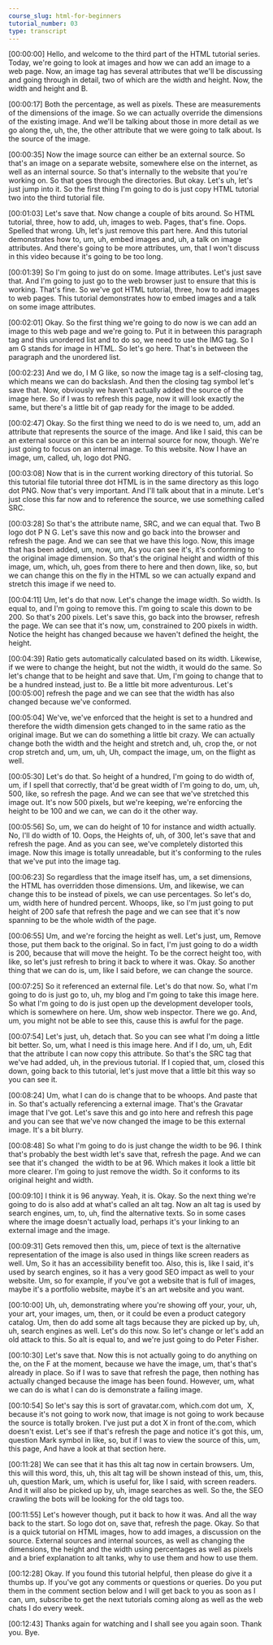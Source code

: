 ```yaml
---
course_slug: html-for-beginners
tutorial_number: 03
type: transcript
---
```

[00:00:00] Hello, and welcome to the third part of the HTML tutorial series. Today, we're going to look at images and how we can add an image to a web page. Now, an image tag has several attributes that we'll be discussing and going through in detail, two of which are the width and height. Now, the width and height and B.

[00:00:17] Both the percentage, as well as pixels. These are measurements of the dimensions of the image. So we can actually override the dimensions of the existing image. And we'll be talking about those in more detail as we go along the, uh, the, the other attribute that we were going to talk about. Is the source of the image.

[00:00:35] Now the image source can either be an external source. So that's an image on a separate website, somewhere else on the internet, as well as an internal source. So that's internally to the website that you're working on. So that goes through the directories. But okay. Let's uh, let's just jump into it. So the first thing I'm going to do is just copy HTML tutorial two into the third tutorial file.

[00:01:03] Let's save that. Now change a couple of bits around. So HTML tutorial, three, how to add, uh, images to web. Pages, that's fine. Oops. Spelled that wrong. Uh, let's just remove this part here. And this tutorial demonstrates how to, um, uh, embed images and, uh, a talk on image attributes. And there's going to be more attributes, um, that I won't discuss in this video because it's going to be too long.

[00:01:39] So I'm going to just do on some. Image attributes. Let's just save that. And I'm going to just go to the web browser just to ensure that this is working. That's fine. So we've got HTML tutorial, three, how to add images to web pages. This tutorial demonstrates how to embed images and a talk on some image attributes.

[00:02:01] Okay. So the first thing we're going to do now is we can add an image to this web page and we're going to. Put it in between this paragraph tag and this unordered list and to do so, we need to use the IMG tag. So I am G stands for image in HTML. So let's go here. That's in between the paragraph and the unordered list.

[00:02:23] And we do, I M G like, so now the image tag is a self-closing tag, which means we can do backslash. And then the closing tag symbol let's save that. Now, obviously we haven't actually added the source of the image here. So if I was to refresh this page, now it will look exactly the same, but there's a little bit of gap ready for the image to be added.

[00:02:47] Okay. So the first thing we need to do is we need to, um, add an attribute that represents the source of the image. And like I said, this can be an external source or this can be an internal source for now, though. We're just going to focus on an internal image. To this website. Now I have an image, um, called, uh, logo dot PNG.

[00:03:08] Now that is in the current working directory of this tutorial. So this tutorial file tutorial three dot HTML is in the same directory as this logo dot PNG. Now that's very important. And I'll talk about that in a minute. Let's just close this far now and to reference the source, we use something called SRC.

[00:03:28] So that's the attribute name, SRC, and we can equal that. Two B logo dot P N G. Let's save this now and go back into the browser and refresh the page. And we can see that we have this logo. Now, this image that has been added, um, now, um, As you can see it's, it's conforming to the original image dimension. So that's the original height and width of this image, um, which, uh, goes from there to here and then down, like, so, but we can change this on the fly in the HTML so we can actually expand and stretch this image if we need to.

[00:04:11] Um, let's do that now. Let's change the image width. So width. Is equal to, and I'm going to remove this. I'm going to scale this down to be 200. So that's 200 pixels. Let's save this, go back into the browser, refresh the page. We can see that it's now, um, constrained to 200 pixels in width. Notice the height has changed because we haven't defined the height, the height.

[00:04:39] Ratio gets automatically calculated based on its width. Likewise, if we were to change the height, but not the width, it would do the same. So let's change that to be height and save that. Um, I'm going to change that to be a hundred instead, just to. Be a little bit more adventurous. Let's [00:05:00] refresh the page and we can see that the width has also changed because we've conformed.

[00:05:04] We've, we've enforced that the height is set to a hundred and therefore the width dimension gets changed to in the same ratio as the original image. But we can do something a little bit crazy. We can actually change both the width and the height and stretch and, uh, crop the, or not crop stretch and, um, um, uh, Uh, compact the image, um, on the flight as well.

[00:05:30] Let's do that. So height of a hundred, I'm going to do width of, um, if I spell that correctly, that'd be great width of I'm going to do, um, uh, 500, like, so refresh the page. And we can see that we've stretched this image out. It's now 500 pixels, but we're keeping, we're enforcing the height to be 100 and we can, we can do it the other way.

[00:05:56] So, um, we can do height of 10 for instance and width actually. No, I'll do width of 10. Oops, the Heights of, uh, of 300, let's save that and refresh the page. And as you can see, we've completely distorted this image. Now this image is totally unreadable, but it's conforming to the rules that we've put into the image tag.

[00:06:23] So regardless that the image itself has, um, a set dimensions, the HTML has overridden those dimensions. Um, and likewise, we can change this to be instead of pixels, we can use percentages. So let's do, um, width here of hundred percent. Whoops, like, so I'm just going to put height of 200 safe that refresh the page and we can see that it's now spanning to be the whole width of the page.

[00:06:55] Um, and we're forcing the height as well. Let's just, um, Remove those, put them back to the original. So in fact, I'm just going to do a width is 200, because that will move the height. To be the correct height too, with like, so let's just refresh to bring it back to where it was. Okay. So another thing that we can do is, um, like I said before, we can change the source.

[00:07:25] So it referenced an external file. Let's do that now. So, what I'm going to do is just go to, uh, my blog and I'm going to take this image here. So what I'm going to do is just open up the development developer tools, which is somewhere on here. Um, show web inspector. There we go. And, um, you might not be able to see this, cause this is awful for the page.

[00:07:54] Let's just, uh, detach that. So you can see what I'm doing a little bit better. So, um, what I need is this image here. And if I do, um, uh, Edit that the attribute I can now copy this attribute. So that's the SRC tag that we've had added, uh, in the previous tutorial. If I copied that, um, closed this down, going back to this tutorial, let's just move that a little bit this way so you can see it.

[00:08:24] Um, what I can do is change that to be whoops. And paste that in. So that's actually referencing a external image. That's the Gravatar image that I've got. Let's save this and go into here and refresh this page and you can see that we've now changed the image to be this external image. It's a bit blurry.

[00:08:48] So what I'm going to do is just change the width to be 96. I think that's probably the best width let's save that, refresh the page. And we can see that it's changed  the width to be at 96. Which makes it look a little bit more clearer. I'm going to just remove the width. So it conforms to its original height and width.

[00:09:10] I think it is 96 anyway. Yeah, it is. Okay. So the next thing we're going to do is also add at what's called an alt tag. Now an alt tag is used by search engines, um, to, uh, find the alternative texts. So in some cases where the image doesn't actually load, perhaps it's your linking to an external image and the image.

[00:09:31] Gets removed then this, um, piece of text is the alternative representation of the image is also used in things like screen readers as well. Um, So it has an accessibility benefit too. Also, this is, like I said, it's used by search engines, so it has a very good SEO impact as well to your website. Um, so for example, if you've got a website that is full of images, maybe it's a portfolio website, maybe it's an art website and you want.

[00:10:00] Uh, uh, demonstrating where you're showing off your, your, uh, your art, your images, um, then, or it could be even a product category catalog. Um, then do add some alt tags because they are picked up by, uh, uh, search engines as well. Let's do this now. So let's change or let's add an old attack to this. So alt is equal to, and we're just going to do Peter Fisher.

[00:10:30] Let's save that. Now this is not actually going to do anything on the, on the F at the moment, because we have the image, um, that's that's already in place. So if I was to save that refresh the page, then nothing has actually changed because the image has been found. However, um, what we can do is what I can do is demonstrate a failing image.

[00:10:54] So let's say this is sort of gravatar.com, which.com dot um,  X, because it's not going to work now, that image is not going to work because the source is totally broken. I've just put a dot X in front of the.com, which doesn't exist. Let's see if that's refresh the page and notice it's got this, um, question Mark symbol in like, so, but if I was to view the source of this, um, this page, And have a look at that section here.

[00:11:28] We can see that it has this alt tag now in certain browsers. Um, this will this word, this, uh, this alt tag will be shown instead of this, um, this, uh, question Mark, um, which is useful for, like I said, with screen readers. And it will also be picked up by, uh, image searches as well. So the, the SEO crawling the bots will be looking for the old tags too.

[00:11:55] Let's however though, put it back to how it was. And all the way back to the start. So logo dot on, save that, refresh the page. Okay. So that is a quick tutorial on HTML images, how to add images, a discussion on the source. External sources and internal sources, as well as changing the dimensions, the height and the width using percentages as well as pixels and a brief explanation to alt tanks, why to use them and how to use them.

[00:12:28] Okay. If you found this tutorial helpful, then please do give it a thumbs up. If you've got any comments or questions or queries. Do you put them in the comment section below and I will get back to you as soon as I can, um, subscribe to get the next tutorials coming along as well as the web chats I do every week.

[00:12:43] Thanks again for watching and I shall see you again soon. Thank you. Bye.
